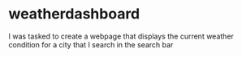 # weatherdashboard

I was tasked to create a webpage that displays the current weather condition for a city that I search in the search bar